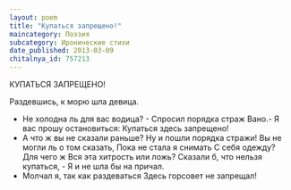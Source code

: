 ```yaml
---
layout: poem
title: "Купаться запрещено!"
maincategory: Поэзия
subcategory: Иронические стихи
date_published: 2013-03-09
chitalnya_id: 757213
---
```




КУПАТЬСЯ ЗАПРЕЩЕНО!

Раздевшись, к морю шла девица.
- Не холодна ль для вас водица? -
Спросил порядка страж Вано.-
Я вас прошу остановиться:
Купаться здесь запрещено!
- А что ж вы не сказали раньше?
Ну и пошли порядка стражи!
Вы не могли ль о том сказать,
Пока не стала я снимать
С себя  одежду? Для чего ж
Вся эта хитрость или ложь?
Сказали б, что нельзя купаться, -
Я и не шла бы на причал.
- Молчал я, так как раздеваться
Здесь горсовет не запрещал!






